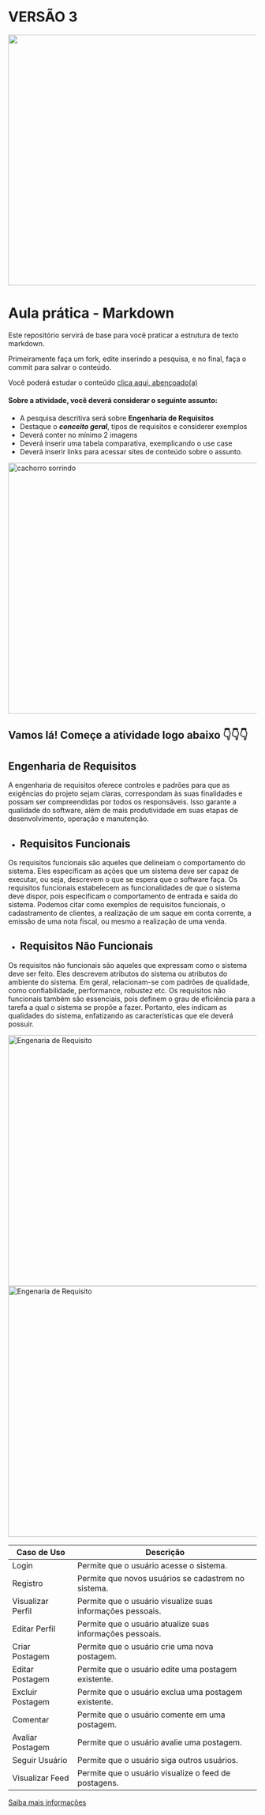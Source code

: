 # VERSÃO 3 #

<img src="https://giffiles.alphacoders.com/395/3951.gif" width="508px">

# Aula prática - Markdown

Este repositório servirá de base para você praticar a estrutura de texto markdown. 

Primeiramente faça um fork, edite inserindo a pesquisa, e no final, faça o commit para salvar o conteúdo.

Você poderá estudar o conteúdo [clica aqui, abençoado(a)](https://docs.pipz.com/central-de-ajuda/learning-center/guia-basico-de-markdown#open)

#### Sobre a atividade, você deverá considerar o seguinte assunto:

- A pesquisa descritiva será sobre **Engenharia de Requisitos**
- Destaque o **_conceito geral_**, tipos de requisitos e considerer exemplos
- Deverá conter no mínimo 2 imagens
- Deverá inserir uma tabela comparativa, exemplicando o use case
- Deverá inserir links para acessar sites de conteúdo sobre o assunto.

<img src="https://www.patasdacasa.com.br/sites/default/files/styles/webp/public/noticias/2022/02/E-possivel-ver-um-cachorro-sorrindo-descubra-e-saiba-como-identificar.jpg.webp?itok=UYmPTLUx" alt="cachorro sorrindo" width="508px">


## Vamos lá! Começe a atividade logo abaixo 👇👇👇

##  Engenharia de Requisitos ##

A engenharia de requisitos oferece controles e padrões para que as exigências do projeto sejam claras, correspondam às suas finalidades e possam ser compreendidas por todos os responsáveis. Isso garante a qualidade do software, além de mais produtividade em suas etapas de desenvolvimento, operação e manutenção.

* ## Requisitos Funcionais ##

Os requisitos funcionais são aqueles que delineiam o comportamento do sistema. Eles especificam as ações que um sistema deve ser capaz de executar, ou seja, descrevem o que se espera que o software faça. Os requisitos funcionais estabelecem as funcionalidades de que o sistema deve dispor, pois especificam o comportamento de entrada e saída do sistema. Podemos citar como exemplos de requisitos funcionais, o cadastramento de clientes, a realização de um saque em conta corrente, a emissão de uma nota fiscal, ou mesmo a realização de uma venda.

* ## Requisitos Não Funcionais ##

Os requisitos não funcionais são aqueles que expressam como o sistema deve ser feito.  Eles descrevem atributos do sistema ou atributos do ambiente do sistema. Em geral, relacionam-se com padrões de qualidade, como confiabilidade, performance, robustez etc. Os requisitos não funcionais também são essenciais, pois definem o grau de eficiência para a tarefa a qual o sistema se propõe a fazer. Portanto, eles indicam as qualidades do sistema, enfatizando as características que ele deverá possuir.

<img src="https://lirp.cdn-website.com/f5758c3b/dms3rep/multi/opt/Fundoo+site-1920w.jpeg" alt="Engenaria de Requisito" width="508px">

<img src="https://blog.casadodesenvolvedor.com.br/wp-content/uploads/2023/02/post171-desenvolvimento-requisitos-funcionais-nao-funcionais.png" alt="Engenaria de Requisito" width="508px">

| Caso de Uso        | Descrição                                                 |
|--------------------|-----------------------------------------------------------|
| Login              | Permite que o usuário acesse o sistema.                   |
| Registro           | Permite que novos usuários se cadastrem no sistema.       |
| Visualizar Perfil  | Permite que o usuário visualize suas informações pessoais.|
| Editar Perfil      | Permite que o usuário atualize suas informações pessoais. |
| Criar Postagem     | Permite que o usuário crie uma nova postagem.             |
| Editar Postagem    | Permite que o usuário edite uma postagem existente.       |
| Excluir Postagem   | Permite que o usuário exclua uma postagem existente.      |
| Comentar           | Permite que o usuário comente em uma postagem.            |
| Avaliar Postagem   | Permite que o usuário avalie uma postagem.                |
| Seguir Usuário     | Permite que o usuário siga outros usuários.               |
| Visualizar Feed    | Permite que o usuário visualize o feed de postagens.      |

[Saiba mais informações](https://www.devmedia.com.br/introducao-a-engenharia-de-requisitos/8034)

